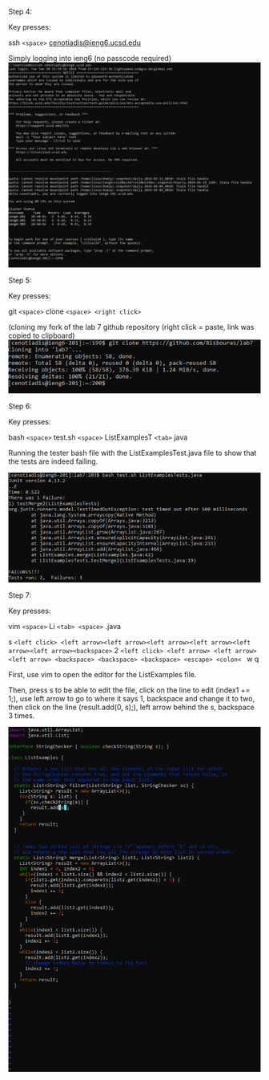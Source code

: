 Step 4:

Key presses:

ssh ```<space>``` cenotiadis@ieng6.ucsd.edu

Simply logging into ieng6 (no passcode required) 
![Image](lab31.PNG)

Step 5:

Key presses:

git ```<space>``` clone ```<space> <right click>```

(cloning my fork of the lab 7 github repository (right click = paste, link was copied to clipboard)
![Image](lab32.PNG)

Step 6:

Key presses:

bash ```<space>``` test.sh ```<space>``` ListExamplesT ```<tab>``` java

Running the tester bash file with the ListExamplesTest.java file to show that the tests are indeed failing.

![Image](lab33.PNG)

Step 7:

Key presses:


vim ```<space>``` Li ```<tab> <space>``` .java

s ```<left click> <left arrow><left arrow><left arrow><left arrow><left arrow><left arrow><backspace>``` 2 ```<left click> <left arrow> <left arrow> <left arrow> <backspace> <backspace> <backspace> <escape> <colon< ``` w q

First, use vim to open the editor for the ListExamples file. 

Then, press s to be able to edit the file, click on the line to edit (index1 += 1;), use left arrow to go to where it says 1, backspace and change it to two, then click on the line (result.add(0, s);), left arrow behind the s, backspace 3 times.

![Image](lab34.PNG)
